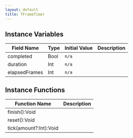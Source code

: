 ```yaml
---
layout: default
title: TFrameTimer
---
```


## Instance Variables

| Field Name | Type | Initial Value | Description |
| ------------ | ------ | --------------- | ------------- |
| completed | Bool | `n/a` |  |
| duration | Int | `n/a` |  |
| elapsedFrames | Int | `n/a` |  |


## Instance Functions

| Function Name | Description |
| --------------- | ------------- |
| finish():Void |  |
| reset():Void |  |
| tick(amount?:Int):Void |  |
